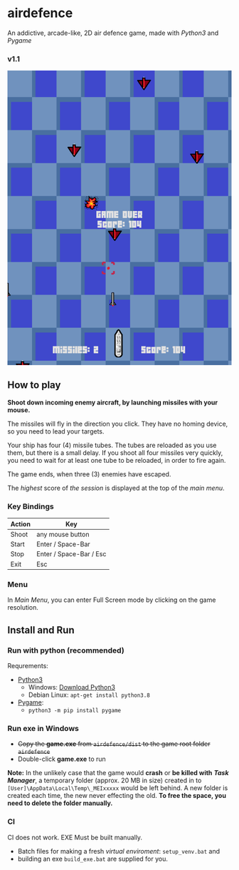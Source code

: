 # airdefence

An addictive, arcade-like, 2D air defence game, made with *Python3* and *Pygame*

### v1.1 ###

![screenshot](/images/highscore.png)

## How to play ##

**Shoot down incoming enemy aircraft, by launching missiles with your mouse.**

The missiles will fly in the direction you click. They have no homing device,
so you need to lead your targets.

Your ship has four (4) missile tubes. The tubes are reloaded as you use them,
but there is a small delay. If you shoot all four missiles very quickly, you
need to wait for at least one tube to be reloaded, in order to fire again.

The game ends, when three (3) enemies have escaped.

The *highest* score of *the session* is displayed at the top of the *main menu*.

### Key Bindings ###

| Action | Key                     |
| ------ | ----------------------- |
| Shoot  | any mouse button        |
| Start  | Enter / Space-Bar       |
| Stop   | Enter / Space-Bar / Esc |
| Exit   | Esc                     |

### Menu ###

In *Main Menu*, you can enter Full Screen mode by clicking on the game resolution.

## Install and Run ##

### Run with python (recommended) ###

Requrements:
- [Python3](https://www.python.org/downloads/)
  - Windows: [Download Python3](https://www.python.org/downloads/)
  - Debian Linux: ```apt-get install python3.8```
- [Pygame](https://www.pygame.org/wiki/GettingStarted):
  - ```python3 -m pip install pygame```


### Run exe in Windows ###
- ~~Copy the **game.exe** from ```airdefence/dist``` to the game root folder ```airdefence```~~
- Double-click **game.exe** to run

**Note:** In the unlikely case that the game would **crash** or **be killed with** ***Task Manager***,
a temporary folder (approx. 20 MB in size) created in to ```[User]\AppData\Local\Temp\_MEIxxxxx``` would be
left behind. A new folder is created each time, the new never effecting the old.
**To free the space, you need to delete the folder manually.**

### CI ###

CI does not work. EXE Must be built manually.
- Batch files for making a fresh *virtual enviroment*: ```setup_venv.bat``` and
- building an exe ```build_exe.bat``` are supplied for you.
